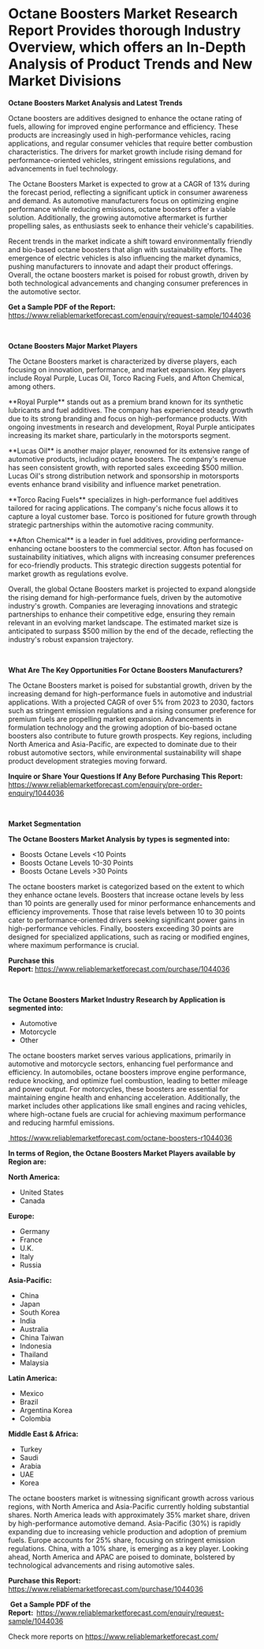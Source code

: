 <p><h1>Octane Boosters Market Research Report Provides thorough Industry Overview, which offers an In-Depth Analysis of Product Trends and New Market Divisions</h1></p><p><strong>Octane Boosters Market Analysis and Latest Trends</strong></p>
<p><p>Octane boosters are additives designed to enhance the octane rating of fuels, allowing for improved engine performance and efficiency. These products are increasingly used in high-performance vehicles, racing applications, and regular consumer vehicles that require better combustion characteristics. The drivers for market growth include rising demand for performance-oriented vehicles, stringent emissions regulations, and advancements in fuel technology. </p><p>The Octane Boosters Market is expected to grow at a CAGR of 13% during the forecast period, reflecting a significant uptick in consumer awareness and demand. As automotive manufacturers focus on optimizing engine performance while reducing emissions, octane boosters offer a viable solution. Additionally, the growing automotive aftermarket is further propelling sales, as enthusiasts seek to enhance their vehicle's capabilities. </p><p>Recent trends in the market indicate a shift toward environmentally friendly and bio-based octane boosters that align with sustainability efforts. The emergence of electric vehicles is also influencing the market dynamics, pushing manufacturers to innovate and adapt their product offerings. Overall, the octane boosters market is poised for robust growth, driven by both technological advancements and changing consumer preferences in the automotive sector.</p></p>
<p><strong>Get a Sample PDF of the Report:&nbsp;</strong> <a href="https://www.reliablemarketforecast.com/enquiry/request-sample/1044036?utm_campaign=2011&utm_medium=2&utm_source=Github&utm_content=ia&utm_term=28022025&utm_id=octane-boosters">https://www.reliablemarketforecast.com/enquiry/request-sample/1044036</a></p>
<p>&nbsp;</p>
<p><strong>Octane Boosters Major Market Players</strong></p>
<p><p>The Octane Boosters market is characterized by diverse players, each focusing on innovation, performance, and market expansion. Key players include Royal Purple, Lucas Oil, Torco Racing Fuels, and Afton Chemical, among others.</p><p>**Royal Purple** stands out as a premium brand known for its synthetic lubricants and fuel additives. The company has experienced steady growth due to its strong branding and focus on high-performance products. With ongoing investments in research and development, Royal Purple anticipates increasing its market share, particularly in the motorsports segment.</p><p>**Lucas Oil** is another major player, renowned for its extensive range of automotive products, including octane boosters. The company's revenue has seen consistent growth, with reported sales exceeding $500 million. Lucas Oil's strong distribution network and sponsorship in motorsports events enhance brand visibility and influence market penetration.</p><p>**Torco Racing Fuels** specializes in high-performance fuel additives tailored for racing applications. The company's niche focus allows it to capture a loyal customer base. Torco is positioned for future growth through strategic partnerships within the automotive racing community.</p><p>**Afton Chemical** is a leader in fuel additives, providing performance-enhancing octane boosters to the commercial sector. Afton has focused on sustainability initiatives, which aligns with increasing consumer preferences for eco-friendly products. This strategic direction suggests potential for market growth as regulations evolve.</p><p>Overall, the global Octane Boosters market is projected to expand alongside the rising demand for high-performance fuels, driven by the automotive industry's growth. Companies are leveraging innovations and strategic partnerships to enhance their competitive edge, ensuring they remain relevant in an evolving market landscape. The estimated market size is anticipated to surpass $500 million by the end of the decade, reflecting the industry's robust expansion trajectory.</p></p>
<p>&nbsp;</p>
<p><strong>What Are The Key Opportunities For Octane Boosters Manufacturers?</strong></p>
<p><p>The Octane Boosters market is poised for substantial growth, driven by the increasing demand for high-performance fuels in automotive and industrial applications. With a projected CAGR of over 5% from 2023 to 2030, factors such as stringent emission regulations and a rising consumer preference for premium fuels are propelling market expansion. Advancements in formulation technology and the growing adoption of bio-based octane boosters also contribute to future growth prospects. Key regions, including North America and Asia-Pacific, are expected to dominate due to their robust automotive sectors, while environmental sustainability will shape product development strategies moving forward.</p></p>
<p><strong>Inquire or Share Your Questions If Any Before Purchasing This Report:</strong> <a href="https://www.reliablemarketforecast.com/enquiry/pre-order-enquiry/1044036?utm_campaign=2011&utm_medium=2&utm_source=Github&utm_content=ia&utm_term=28022025&utm_id=octane-boosters">https://www.reliablemarketforecast.com/enquiry/pre-order-enquiry/1044036</a></p>
<p>&nbsp;</p>
<p><strong>Market Segmentation</strong></p>
<p><strong>The Octane Boosters Market Analysis by types is segmented into:</strong></p>
<p><ul><li>Boosts Octane Levels <10 Points</li><li>Boosts Octane Levels 10-30 Points</li><li>Boosts Octane Levels >30 Points</li></ul></p>
<p><p>The octane boosters market is categorized based on the extent to which they enhance octane levels. Boosters that increase octane levels by less than 10 points are generally used for minor performance enhancements and efficiency improvements. Those that raise levels between 10 to 30 points cater to performance-oriented drivers seeking significant power gains in high-performance vehicles. Finally, boosters exceeding 30 points are designed for specialized applications, such as racing or modified engines, where maximum performance is crucial.</p></p>
<p><strong>Purchase this Report:&nbsp;</strong><a href="https://www.reliablemarketforecast.com/purchase/1044036?utm_campaign=2011&utm_medium=2&utm_source=Github&utm_content=ia&utm_term=28022025&utm_id=octane-boosters">https://www.reliablemarketforecast.com/purchase/1044036</a></p>
<p>&nbsp;</p>
<p><strong>The Octane Boosters Market Industry Research by Application is segmented into:</strong></p>
<p><ul><li>Automotive</li><li>Motorcycle</li><li>Other</li></ul></p>
<p><p>The octane boosters market serves various applications, primarily in automotive and motorcycle sectors, enhancing fuel performance and efficiency. In automobiles, octane boosters improve engine performance, reduce knocking, and optimize fuel combustion, leading to better mileage and power output. For motorcycles, these boosters are essential for maintaining engine health and enhancing acceleration. Additionally, the market includes other applications like small engines and racing vehicles, where high-octane fuels are crucial for achieving maximum performance and reducing harmful emissions.</p></p>
<p><a href="https://www.reliablemarketforecast.com/octane-boosters-r1044036?utm_campaign=2011&utm_medium=2&utm_source=Github&utm_content=ia&utm_term=28022025&utm_id=octane-boosters">&nbsp;https://www.reliablemarketforecast.com/octane-boosters-r1044036</a></p>
<p><strong>In terms of Region, the Octane Boosters Market Players available by Region are:</strong></p>
<p>
    <p> <strong> North America: </strong>
        <ul>
            <li>United States</li>
            <li>Canada</li>
        </ul>
        </p> 
    <p> <strong> Europe: </strong>
        <ul>
            <li>Germany</li>
            <li>France</li>
            <li>U.K.</li>
            <li>Italy</li>
            <li>Russia</li>
        </ul>
        </p> 
    <p> <strong> Asia-Pacific: </strong>
        <ul>
            <li>China</li>
            <li>Japan</li>
            <li>South Korea</li>
            <li>India</li>
            <li>Australia</li>
            <li>China Taiwan</li>
            <li>Indonesia</li>
            <li>Thailand</li>
            <li>Malaysia</li>
        </ul>
        </p> 
    <p> <strong> Latin America: </strong>
        <ul>
            <li>Mexico</li>
            <li>Brazil</li>
            <li>Argentina Korea</li>
            <li>Colombia</li>
        </ul>
        </p> 
    <p> <strong> Middle East & Africa: </strong>
        <ul>
            <li>Turkey</li>
            <li>Saudi</li>
            <li>Arabia</li>
            <li>UAE</li>
            <li>Korea</li>
        </ul>
    </p>
    </p>
<p><p>The octane boosters market is witnessing significant growth across various regions, with North America and Asia-Pacific currently holding substantial shares. North America leads with approximately 35% market share, driven by high-performance automotive demand. Asia-Pacific (30%) is rapidly expanding due to increasing vehicle production and adoption of premium fuels. Europe accounts for 25% share, focusing on stringent emission regulations. China, with a 10% share, is emerging as a key player. Looking ahead, North America and APAC are poised to dominate, bolstered by technological advancements and rising automotive sales.</p></p>
<p><strong>Purchase this Report: </strong><a href="https://www.reliablemarketforecast.com/purchase/1044036?utm_campaign=2011&utm_medium=2&utm_source=Github&utm_content=ia&utm_term=28022025&utm_id=octane-boosters">https://www.reliablemarketforecast.com/purchase/1044036</a></p>
<p>&nbsp;<strong>Get a Sample PDF of the Report:&nbsp;&nbsp;</strong><a href="https://www.reliablemarketforecast.com/enquiry/request-sample/1044036?utm_campaign=2011&utm_medium=2&utm_source=Github&utm_content=ia&utm_term=28022025&utm_id=octane-boosters">https://www.reliablemarketforecast.com/enquiry/request-sample/1044036</a></p>
<p><strong></strong></p>
<p>Check more reports on <a href="https://www.reliablemarketforecast.com/?utm_campaign=2011&utm_medium=2&utm_source=Github&utm_content=ia&utm_term=28022025&utm_id=octane-boosters">https://www.reliablemarketforecast.com/</a></p>